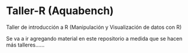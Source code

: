 # Taller-R (Aquabench)
Taller de introducción a R (Manipulación y Visualización de datos con R)

Se va a ir agregando material en este repositorio a medida que se hacen más talleres......
